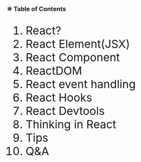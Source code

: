### ⚛️ Table of Contents

<div style="font-size: 30px">

1. React?  <!-- .element: class="fragment highlight-current-yellow" -->
1. React Element(JSX) <!-- .element: class="fragment highlight-current-yellow" -->
1. React Component  <!-- .element: class="fragment highlight-current-yellow" -->
1. ReactDOM <!-- .element: class="fragment highlight-current-yellow" -->
1. React event handling <!-- .element: class="fragment highlight-current-yellow" -->
1. React Hooks <!-- .element: class="fragment highlight-current-yellow" -->
1. React Devtools <!-- .element: class="fragment highlight-current-yellow" -->
1. Thinking in React <!-- .element: class="fragment highlight-current-yellow" -->
1. Tips <!-- .element: class="fragment highlight-current-yellow" -->
1. Q&A <!-- .element: class="fragment highlight-current-yellow" -->

</div>
